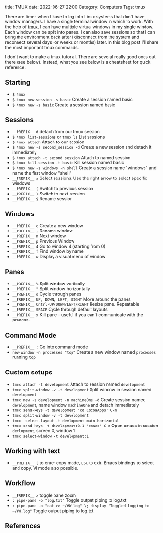 title: TMUX
date: 2022-06-27 22:00
Category: Computers
Tags: tmux 

There are times when I have to log into Linux systems that don't have window managers. I have a single terminal window in which to work. With the help of [tmux][tmux], I can have multiple virtual windows in my single window. Each window can be split into panes. I can also save sessions so that I can bring the environment back after I disconnect from the system and reconnect several days (or weeks or months) later. In this blog post I'll share the most important tmux commands.

<!-- more -->

I don't want to make a tmux tutorial. There are several really good ones out there (see below). Instead, what you see below is a cheatsheet for quick reference:

## Starting

* `$ tmux`
* `$ tmux new-session -s basic` Create a session named basic
* `$ tmux new -s basic` Create a session named basic

## Sessions

* `__PREFIX__ d` detach from our tmux session
* `$ tmux list-sessions` or `tmux ls` List sessions
* `$ tmux attach` Attach to our session
* `$ tmux new -s second_session -d` Create a new session and detach it immediately
* `$ tmux attach -t second_session` Attach to named session
* `$ tmux kill-session -t basic` Kill session named basic
* `$ tmux new -s windows -n shell` Create a session name "windows" and name the first window "shell"
* `__PREFIX__ s` Select sessions. Use the right arrow to select specific windows
* `__PREFIX__ (` Switch to previous session
* `__PREFIX__ )` Switch to next session
* `__PREFIX__ $` Rename session

## Windows

* `__PREFIX__ c` Create a new window
* `__PREFIX__ ,` Rename window
* `__PREFIX__ n` Next window
* `__PREFIX__ p` Previous Window
* `__PREFIX__ 4` Go to window 4 (starting from 0)
* `__PREFIX__ f` Find window by name
* `__PREFIX__ w` Display a visual menu of window

## Panes

* `__PREFIX__ %` Split window vertically
* `__PREFIX__ "` Split window horizontally
* `__PREFIX__ o` Cycle through panes
* `__PREFIX__ UP, DOWN, LEFT, RIGHT` Move around the panes
* `__PREFIX__ Cntrl-UP/DOWN/LEFT/RIGHT` Resize pane. Repeatable
* `__PREFIX__ SPACE` Cycle through default layouts
* `__PREFIX__ x` Kill pane - useful if you can't communicate with the process.

## Command Mode

* `__PREFIX__ :` Go into command mode
* `new-window -n processes "top"` Create a new window named `processes` running `top`

## Custom setups

* `tmux attach -t development` Attach to session named `development`
* `tmux split-window -v -t development` Split window in session named `development`
* `tmux new -s development -n machineOne -d` Create session named `development`, name window `machineOne` and detach immediately
* `tmux send-keys -t development 'cd CocoaApps' C-m`
* `tmux split-window -v -t development`
* `tmux  select-layout -t devlopment main-horizontal`
* `tmux send-keys -t development:0.1 'emacs' C-m` Open emacs in session `devlopment`, screen 0, window 1
* `tmux select-window -t development:1`

## Working with text

* `__PREFIX__ [` to enter copy mode, `ESC` to exit. Emacs bindings to select and copy. Vi mode also possible.

## Workflow

* `__PREFIX__ z` toggle pane zoom
* `: pipe-pane -o "log.txt"` Toggle output piping to log.txt
* `: pipe-pane -o "cat >> ~/#W.log" \; display "Toggled logging to ~/#W.log"` Toggle output piping to log.txt


## References



[tmux]: https://github.com/tmux/tmux/wiki
[tmux_guide]: https://www.hamvocke.com/blog/a-quick-and-easy-guide-to-tmux/
[book]: https://pragprog.com/titles/bhtmux2/tmux-2/
[cheatsheet]: https://tmuxcheatsheet.com/
[videos]: https://www.google.com/search?client=firefox-b-1-d&tbm=vid&q=tmux
